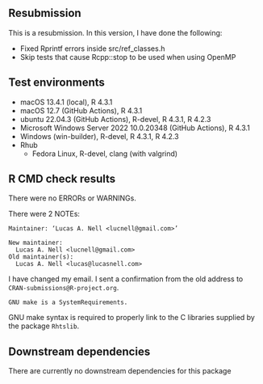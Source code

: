 ## Resubmission

This is a resubmission. In this version, I have done the following:

- Fixed Rprintf errors inside src/ref_classes.h
- Skip tests that cause Rcpp::stop to be used when using OpenMP



## Test environments

* macOS 13.4.1 (local), R 4.3.1
* macOS 12.7 (GitHub Actions), R 4.3.1
* ubuntu 22.04.3 (GitHub Actions), R-devel, R 4.3.1, R 4.2.3
* Microsoft Windows Server 2022 10.0.20348 (GitHub Actions), R 4.3.1
* Windows (win-builder), R-devel, R 4.3.1, R 4.2.3
* Rhub
    - Fedora Linux, R-devel, clang (with valgrind)



## R CMD check results


There were no ERRORs or WARNINGs.


There were 2 NOTEs:

```
Maintainer: ‘Lucas A. Nell <lucnell@gmail.com>’

New maintainer:
  Lucas A. Nell <lucnell@gmail.com>
Old maintainer(s):
  Lucas A. Nell <lucas@lucasnell.com>
```

I have changed my email. I sent a confirmation from the old address
to `CRAN-submissions@R-project.org`.



```
GNU make is a SystemRequirements.
```

GNU make syntax is required to properly link to the C libraries supplied by the
package `Rhtslib`.




## Downstream dependencies

There are currently no downstream dependencies for this package
